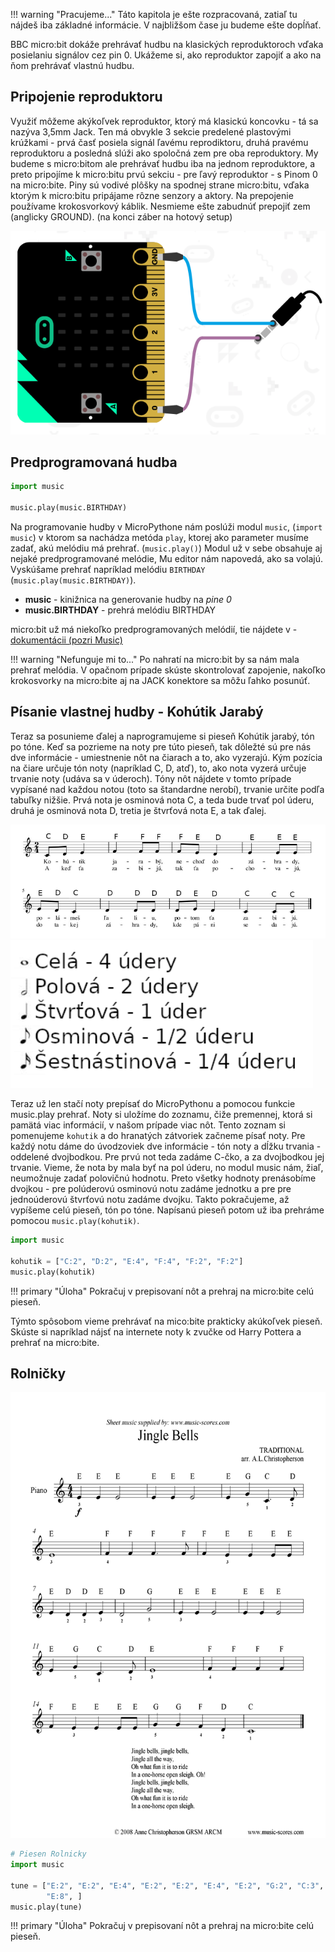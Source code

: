 !!! warning "Pracujeme..."
    Táto kapitola je ešte rozpracovaná, zatiaľ tu nájdeš iba základné informácie. V najbližšom čase ju budeme ešte dopĺňať.

BBC micro:bit dokáže prehrávať hudbu na klasických reproduktoroch vďaka posielaniu signálov cez pin 0. Ukážeme si, ako reproduktor zapojiť a ako na ňom prehrávať vlastnú hudbu.

## Pripojenie reproduktoru
Využiť môžeme akýkoľvek reproduktor, ktorý má klasickú koncovku - tá sa nazýva 3,5mm Jack. Ten má obvykle 3 sekcie predelené plastovými krúžkami - prvá časť posiela signál ľavému reprodiktoru, druhá pravému reproduktoru a posledná slúži ako spoločná zem pre oba reproduktory. My budeme s micro:bitom ale prehrávať hudbu iba na jednom reproduktore, a preto pripojíme k micro:bitu prvú sekciu - pre ľavý reproduktor - s Pinom 0 na micro:bite. Piny sú vodivé plôšky na spodnej strane micro:bitu, vďaka ktorým k micro:bitu pripájame rôzne senzory a aktory. Na prepojenie používame krokosvorkový káblik. Nesmieme ešte zabudnúť prepojiť zem (anglicky GROUND). (na konci záber na hotový setup)

![Pripojenie reproduktora](images/speaker-setup.png)

## Predprogramovaná hudba

```python
import music

music.play(music.BIRTHDAY)
```

Na programovanie hudby v MicroPythone nám poslúži modul ``music``, (``import music``) v ktorom sa nachádza metóda ``play``, ktorej ako parameter musíme zadať, akú melódiu má prehrať. (``music.play()``) Modul už v sebe obsahuje aj nejaké predprogramované melódie, Mu editor nám napovedá, ako sa volajú. Vyskúšame prehrať napríklad melódiu ``BIRTHDAY`` (``music.play(music.BIRTHDAY)``).

* __music__ - kinižnica na generovanie hudby na _pine 0_
* __music.BIRTHDAY__ - prehrá melódiu BIRTHDAY

micro:bit už má niekoľko predprogramovaných melódií, tie nájdete v  - [dokumentácii (pozri Music)](http://microbit-micropython.readthedocs.io/en/latest/tutorials/music.html)

!!! warning "Nefunguje mi to..."
	Po nahratí na micro:bit by sa nám mala prehrať melódia. V opačnom prípade skúste skontrolovať zapojenie, nakoľko krokosvorky na micro:bite aj na JACK konektore sa môžu ľahko posunúť.


## Písanie vlastnej hudby - Kohútik Jarabý

Teraz sa posunieme ďalej a naprogramujeme si pieseň Kohútik jarabý, tón po tóne. Keď sa pozrieme na noty pre túto pieseň, tak dôležté sú pre nás dve informácie - umiestnenie nôt na čiarach a to, ako vyzerajú. Kým pozícia na čiare určuje tón noty (napríklad C, D, atď), to, ako nota vyzerá určuje trvanie noty (udáva sa v úderoch). Tóny nôt nájdete v tomto prípade vypísané nad každou notou (toto sa štandardne nerobí), trvanie určite podľa tabuľky nižšie. Prvá nota je osminová nota C, a teda bude trvať pol úderu, druhá je osminová nota D, tretia je štvrťová nota E, a tak ďalej.

![Noty pre Kuhútika Jarabého](images/noty-kohutik.png)
![Ťahák pre noty](images/noty_trvanie.png)

Teraz už len stačí noty prepísať do MicroPythonu a pomocou funkcie music.play prehrať. Noty si uložíme do zoznamu, čiže premennej, ktorá si pamätá viac informácií, v našom prípade viac nôt. Tento zoznam si pomenujeme ``kohutik`` a do hranatých zátvoriek začneme písať noty. Pre každý notu dáme do úvodzoviek dve informácie - tón noty a dĺžku trvania - oddelené dvojbodkou. Pre prvú not teda zadáme C-čko, a za dvojbodkou jej trvanie. Vieme, že nota by mala byť na pol úderu, no modul music nám, žiaľ, neumožnuje zadať polovičnú hodnotu. Preto všetky hodnoty prenásobíme dvojkou - pre polúderovú osminovú notu zadáme jednotku a pre pre jednoúderovú štvrťovú notu zadáme dvojku. Takto pokračujeme, až vypíšeme celú pieseň, tón po tóne. Napísanú pieseň potom už iba prehráme pomocou ``music.play(kohutik)``.

```python
import music

kohutik = ["C:2", "D:2", "E:4", "F:4", "F:2", "F:2"]
music.play(kohutik)
```

!!! primary "Úloha"
	Pokračuj v prepisovaní nôt a prehraj na micro:bite celú pieseň.

Týmto spôsobom vieme prehrávať na mico:bite prakticky akúkoľvek pieseň. Skúste si napríklad nájsť na internete noty k zvučke od Harry Pottera a prehrať na micro:bite.


## Rolničky


![Noty pre Roľničky](images/noty-rolnicky.gif)



```python
# Piesen Rolnicky
import music

tune = ["E:2", "E:2", "E:4", "E:2", "E:2", "E:4", "E:2", "G:2", "C:3", "D:1",
        "E:8", ]
music.play(tune)
```

!!! primary "Úloha"
	Pokračuj v prepisovaní nôt a prehraj na micro:bite celú pieseň.